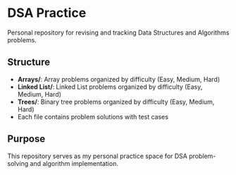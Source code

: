# DSA Practice

Personal repository for revising and tracking Data Structures and Algorithms problems.

## Structure
- **Arrays/**: Array problems organized by difficulty (Easy, Medium, Hard)
- **Linked List/**: Linked List problems organized by difficulty (Easy, Medium, Hard)
- **Trees/**: Binary tree problems organized by difficulty (Easy, Medium, Hard)
- Each file contains problem solutions with test cases

## Purpose
This repository serves as my personal practice space for DSA problem-solving and algorithm implementation.
